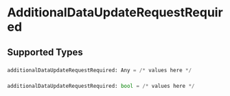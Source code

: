 # AdditionalDataUpdateRequestRequired


## Supported Types

### 

```python
additionalDataUpdateRequestRequired: Any = /* values here */
```

### 

```python
additionalDataUpdateRequestRequired: bool = /* values here */
```

